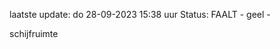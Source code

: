 laatste update: 
do 28-09-2023 15:38   uur 
Status: FAALT - geel - 
<div class="service Y">schijfruimte</div>